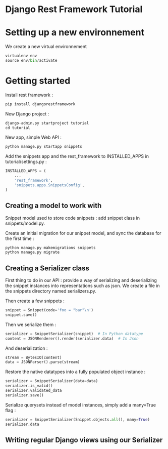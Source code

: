 # Django Rest Framework Tutorial

# Setting up a new environnement

We create a new virtual environnement

```python
virtualenv env
source env/bin/activate
```

# Getting started

Install rest framework :

```python
pip install djangorestframework
```


New Django project : 

```python
django-admin.py startproject tutorial
cd tutorial
```


New app, simple Web API : 

```python
python manage.py startapp snippets
```

Add the snippets app and the rest_framework to INSTALLED_APPS in tutorial/settings.py :

```python
INSTALLED_APPS = (
    ...
    'rest_framework',
    'snippets.apps.SnippetsConfig',
)
```

## Creating a model to work with

Snippet model used to store code snippets : add snippet class in snippets/model.py.


Create an initial migration for our snippet model, and sync the database for the first time :

```python
python manage.py makemigrations snippets
python manage.py migrate
```

## Creating a Serializer class

First thing to do in our API : provide a way of serializing and deserializing the snippet instances into representations such as json.
We create a file in the snippets directory named serializers.py.  


Then create a few snippets :

```python
snippet = Snippet(code='foo = "bar"\n')
snippet.save()
``` 

Then we serialize them : 

```python
serializer = SnippetSerializer(snippet)  # In Python datatype 
content = JSONRenderer().render(serializer.data)  # In Json
```

And deserialization : 

```python
stream = BytesIO(content)
data = JSONParser().parse(stream)
```

Restore the native datatypes into a fully populated object instance : 

```python
serializer = SnippetSerializer(data=data)
serializer.is_valid()
serializer.validated_data
serializer.save()
```


Serialize querysets instead of model instances, simply add a many=True flag : 

```python
serializer = SnippetSerializer(Snippet.objects.all(), many=True)
serializer.data
```

## Writing regular Django views using our Serializer



